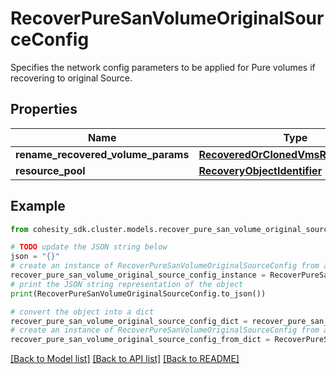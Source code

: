 # RecoverPureSanVolumeOriginalSourceConfig

Specifies the network config parameters to be applied for Pure volumes if recovering to original Source.

## Properties

Name | Type | Description | Notes
------------ | ------------- | ------------- | -------------
**rename_recovered_volume_params** | [**RecoveredOrClonedVmsRenameConfig**](RecoveredOrClonedVmsRenameConfig.md) |  | [optional] 
**resource_pool** | [**RecoveryObjectIdentifier**](RecoveryObjectIdentifier.md) |  | [optional] 

## Example

```python
from cohesity_sdk.cluster.models.recover_pure_san_volume_original_source_config import RecoverPureSanVolumeOriginalSourceConfig

# TODO update the JSON string below
json = "{}"
# create an instance of RecoverPureSanVolumeOriginalSourceConfig from a JSON string
recover_pure_san_volume_original_source_config_instance = RecoverPureSanVolumeOriginalSourceConfig.from_json(json)
# print the JSON string representation of the object
print(RecoverPureSanVolumeOriginalSourceConfig.to_json())

# convert the object into a dict
recover_pure_san_volume_original_source_config_dict = recover_pure_san_volume_original_source_config_instance.to_dict()
# create an instance of RecoverPureSanVolumeOriginalSourceConfig from a dict
recover_pure_san_volume_original_source_config_from_dict = RecoverPureSanVolumeOriginalSourceConfig.from_dict(recover_pure_san_volume_original_source_config_dict)
```
[[Back to Model list]](../README.md#documentation-for-models) [[Back to API list]](../README.md#documentation-for-api-endpoints) [[Back to README]](../README.md)


